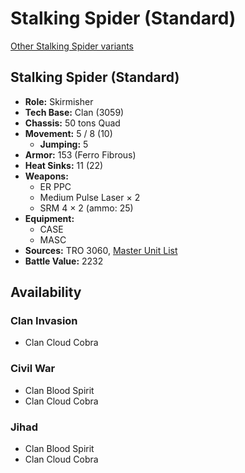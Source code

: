 # Stalking Spider (Standard)

[Other Stalking Spider variants](../stalking_spider.md)

## Stalking Spider (Standard)
- **Role:** Skirmisher
- **Tech Base:** Clan (3059)
- **Chassis:** 50 tons Quad
- **Movement:** 5 / 8 (10)
  - **Jumping:** 5
- **Armor:** 153 (Ferro Fibrous)
- **Heat Sinks:** 11 (22)
- **Weapons:**
  - ER PPC
  - Medium Pulse Laser × 2
  - SRM 4 × 2 (ammo: 25)
- **Equipment:**
  - CASE
  - MASC
- **Sources:** TRO 3060, [Master Unit List](http://masterunitlist.info/Unit/Details/3045/stalking-spider-standard)
- **Battle Value:** 2232

## Availability

### Clan Invasion
- Clan Cloud Cobra

### Civil War
- Clan Blood Spirit
- Clan Cloud Cobra

### Jihad
- Clan Blood Spirit
- Clan Cloud Cobra

